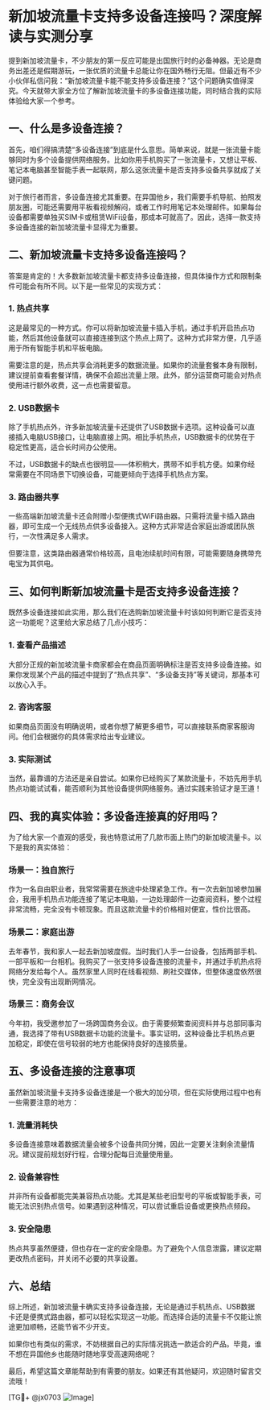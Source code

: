 # 新加坡流量卡支持多设备连接吗？深度解读与实测分享

提到新加坡流量卡，不少朋友的第一反应可能是出国旅行时的必备神器。无论是商务出差还是假期游玩，一张优质的流量卡总能让你在国外畅行无阻。但最近有不少小伙伴私信问我：“新加坡流量卡能不能支持多设备连接？”这个问题确实值得深究。今天就带大家全方位了解新加坡流量卡的多设备连接功能，同时结合我的实际体验给大家一个参考。

## 一、什么是多设备连接？

首先，咱们得搞清楚“多设备连接”到底是什么意思。简单来说，就是一张流量卡能够同时为多个设备提供网络服务。比如你用手机购买了一张流量卡，又想让平板、笔记本电脑甚至智能手表一起联网，那么这张流量卡是否支持多设备共享就成了关键问题。

对于旅行者而言，多设备连接尤其重要。在异国他乡，我们需要手机导航、拍照发朋友圈，可能还需要用平板看视频解闷，或者工作时用笔记本处理邮件。如果每台设备都需要单独买SIM卡或租赁WiFi设备，那成本可就高了。因此，选择一款支持多设备连接的新加坡流量卡显得尤为重要。

## 二、新加坡流量卡支持多设备连接吗？

答案是肯定的！大多数新加坡流量卡都支持多设备连接，但具体操作方式和限制条件可能会有所不同。以下是一些常见的实现方式：

### 1. **热点共享**
这是最常见的一种方式。你可以将新加坡流量卡插入手机，通过手机开启热点功能，然后其他设备就可以直接连接到这个热点上网了。这种方式非常方便，几乎适用于所有智能手机和平板电脑。

需要注意的是，热点共享会消耗更多的数据流量。如果你的流量套餐本身有限制，建议提前查看套餐详情，确保不会超出流量上限。此外，部分运营商可能会对热点使用进行额外收费，这一点也需要留意。

### 2. **USB数据卡**
除了手机热点外，许多新加坡流量卡还提供了USB数据卡选项。这种设备可以直接插入电脑USB接口，让电脑直接上网。相比手机热点，USB数据卡的优势在于稳定性更高，适合长时间办公使用。

不过，USB数据卡的缺点也很明显——体积稍大，携带不如手机方便。如果你经常需要在不同场景下切换设备，可能更倾向于选择手机热点方案。

### 3. **路由器共享**
一些高端新加坡流量卡还会附赠小型便携式WiFi路由器。只需将流量卡插入路由器，即可生成一个无线热点供多设备接入。这种方式非常适合家庭出游或团队旅行，一次性满足多人需求。

但要注意，这类路由器通常价格较高，且电池续航时间有限，可能需要随身携带充电宝为其供电。

## 三、如何判断新加坡流量卡是否支持多设备连接？

既然多设备连接如此实用，那么我们在选购新加坡流量卡时该如何判断它是否支持这一功能呢？这里给大家总结了几点小技巧：

### 1. 查看产品描述
大部分正规的新加坡流量卡商家都会在商品页面明确标注是否支持多设备连接。如果你发现某个产品的描述中提到了“热点共享”、“多设备支持”等关键词，那基本可以放心入手。

### 2. 咨询客服
如果商品页面没有明确说明，或者你想了解更多细节，可以直接联系商家客服询问。他们会根据你的具体需求给出专业建议。

### 3. 实际测试
当然，最靠谱的方法还是亲自尝试。如果你已经购买了某款流量卡，不妨先用手机热点功能试试看，能否顺利为其他设备提供网络服务。通过实践来验证才是王道！

## 四、我的真实体验：多设备连接真的好用吗？

为了给大家一个直观的感受，我也特意试用了几款市面上热门的新加坡流量卡。以下是我的真实体验：

### 场景一：独自旅行
作为一名自由职业者，我常常需要在旅途中处理紧急工作。有一次去新加坡参加展会，我用手机热点功能连接了笔记本电脑，一边处理邮件一边查阅资料，整个过程非常流畅，完全没有卡顿现象。而且这款流量卡的价格相对便宜，性价比很高。

### 场景二：家庭出游
去年春节，我和家人一起去新加坡度假。当时我们人手一台设备，包括两部手机、一部平板和一台相机。我购买了一张支持多设备连接的流量卡，并通过手机热点将网络分发给每个人。虽然家里人同时在线看视频、刷社交媒体，但整体速度依然很快，完全没有出现断网情况。

### 场景三：商务会议
今年初，我受邀参加了一场跨国商务会议。由于需要频繁查阅资料并与总部同事沟通，我选择了带有USB数据卡功能的流量卡。事实证明，这种设备比手机热点更加稳定，即使在信号较弱的地方也能保持良好的连接质量。

## 五、多设备连接的注意事项

虽然新加坡流量卡支持多设备连接是一个极大的加分项，但在实际使用过程中也有一些需要注意的地方：

### 1. 流量消耗快
多设备连接意味着数据流量会被多个设备共同分摊，因此一定要关注剩余流量情况。建议提前规划好行程，合理分配每日流量使用量。

### 2. 设备兼容性
并非所有设备都能完美兼容热点功能。尤其是某些老旧型号的平板或智能手表，可能无法识别热点信号。如果遇到这种情况，可以尝试重启设备或更换热点频段。

### 3. 安全隐患
热点共享虽然便捷，但也存在一定的安全隐患。为了避免个人信息泄露，建议定期更改热点密码，并关闭不必要的共享设置。

## 六、总结

综上所述，新加坡流量卡确实支持多设备连接，无论是通过手机热点、USB数据卡还是便携式路由器，都可以轻松实现这一功能。而选择合适的流量卡不仅能让旅途更加顺畅，还能节省不少开支。

如果你也有类似的需求，不妨根据自己的实际情况挑选一款适合的产品。毕竟，谁不想在异国他乡也能随时随地享受高速网络呢？

最后，希望这篇文章能帮助到有需要的朋友。如果还有其他疑问，欢迎随时留言交流哦！

[TG💪+ @jx0703 ![Image](https://github.com/user-attachments/assets/dbca1d08-cadb-493c-b0ec-ad6f7a83f270)]
